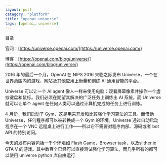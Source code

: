 ```yaml
---
layout: post
category: "platform"
title: "openai-universe"
tags: [openai, universe]
---
```


目录

<!-- TOC -->


<!-- /TOC -->

官网：[https://universe.openai.com/](https://universe.openai.com/)

博客：[https://openai.com/blog/universe/](https://openai.com/blog/universe/)

2016 年的最后一个月，OpenAI 在 NIPS 2016 来临之际发布 Universe，一个在世界范围内的游戏、网站及其他应用上衡量和训练 AI 通用智能的平台。

Universe 可以让一个 AI agent 像人一样来使用电脑：观看屏幕像素并操作一个虚拟键盘和鼠标。我们必须在期望其解决的广泛任务上训练出 AI 系统，而 Universe 就可以让单个 agent 在任何人类可以通过计算机完成的任务上进行训练。

4 月份，我们启动了 Gym，这是用来开发和比较强化学习算法的工具。而借助 Universe，任何程序都可以被转换成一个 Gym 的环境。Universe 通过自动启动程序在一个 VNC 远程桌上进行工作——所以它不需要对程序内部、源码或者 bot API 的特别访问。

今天的发布内容包括一千个环境如 Flash Game，Browser task，以及slither.io GTA V 的游戏。其中数百个已经可以直接测试强化学习算法，而几乎所有的都可以使用 universe python 库自由运行